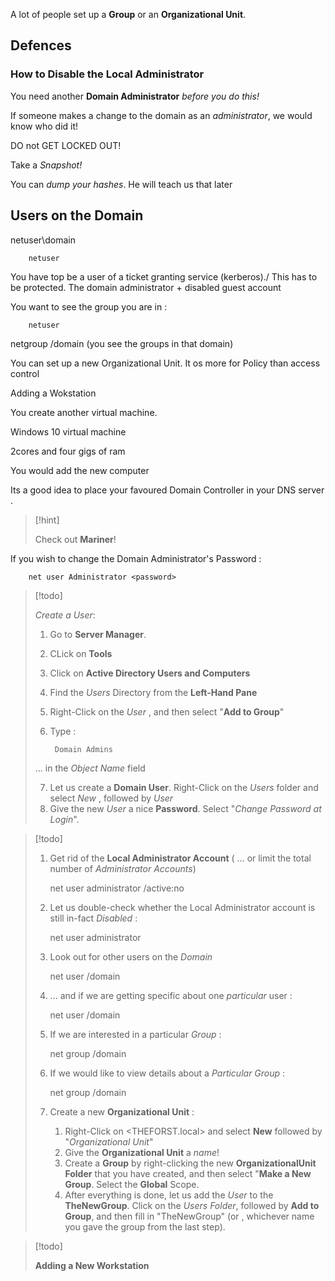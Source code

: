 



A lot of people set up a **Group** or an **Organizational Unit**. 





## Defences




### How to Disable the Local Administrator 



You need another **Domain Administrator** *before you do this!*



If someone makes a change to the domain as an *administrator*, we would know who did it!



DO not GET LOCKED OUT!



Take a *Snapshot!*



You can *dump your hashes*. He will teach us that later


## Users on the Domain 


netuser\domain



		netuser 


You have top be a user of a ticket granting service (kerberos)./ This has to be protected. The domain administrator + disabled guest account



You want to see the group you are in : 


		netuser 



netgroup /domain  (you see the groups in that domain) 





You can set up a new Organizational Unit. It os more for Policy than access control 






Adding a Wokstation 


You create another virtual machine. 


Windows 10 virtual machine 


2cores and four gigs of ram 



You would add the new computer 



Its a good idea to place your favoured Domain Controller in your DNS server .





>[!hint]
>
>Check out **Mariner**!


If you wish to change the Domain Administrator's Password : 

		net user Administrator <password>
		
		
		
		


>[!todo]
>
>*Create a User*:
>
>1. Go to **Server Manager**.
>2. CLick on **Tools**
>3. Click on **Active Directory Users and Computers** 
>4. Find the *Users* Directory from the **Left-Hand Pane**
>5. Right-Click on the *User* , and then select "**Add to Group**"
>6. Type :
>
> 		  Domain Admins 
>  ... in the *Object Name* field
>  
>  7. Let us create a **Domain User**. Right-Click on the *Users* folder and select *New* , followed by *User*
>  8. Give the new *User* a nice **Password**. Select "*Change Password at Login*". 
>





>[!todo]
>
>
>1. Get rid of the **Local Administrator Account** ( ... or limit the total number of *Administrator Accounts*)
>	
>		net user administrator /active:no
>	
>2. Let us double-check whether the Local Administrator account is still in-fact *Disabled* :
> 
>		net user administrator
>
>3. Look out for other users on the *Domain*
>  
>		net user /domain
>  
>4. ... and if we are getting specific about one *particular* user : 
>    
>		net user <username> /domain
>5. If we are interested in a particular *Group* :
> 
> 		net group /domain
>
>6. If we would like to view details about a *Particular Group*  :
>   
> 		net group <groupname> /domain
> 
>7.   Create a new **Organizational Unit** : 
>   
> 		 1. Right-Click on <THEFORST.local> and select **New** followed by "*Organizational Unit*"
> 		 2. Give the **Organizational Unit** a *name*!
> 		 3. Create a **Group** by right-clicking the new **OrganizationalUnit Folder** that you have created,  and then select "**Make a New Group**. Select the **Global** Scope. 
> 		 4. After everything is done, let us add the *User* 
>		to the **TheNewGroup**. Click on the *Users Folder*, followed by **Add to Group**, and then fill in "TheNewGroup" (or <groupname> , whichever name you gave the group from the last step).



>[!todo]
>
>
>**Adding a New Workstation**
>
>







